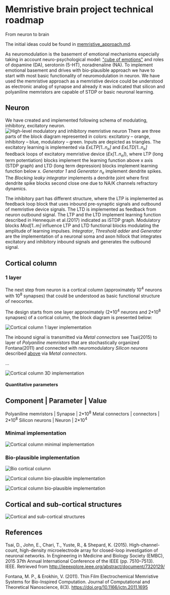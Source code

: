 # Memristive brain project technical roadmap
From neuron to brain

The initial ideas could be found in [memristive_approach.md](memristive_approach.md).

As neuromodulation is the basement of emotional mechanisms especially taking in account neuro-psychological model: ["cube of emotions"](https://en.wikipedia.org/wiki/L%C3%B6vheim_cube_of_emotion) and roles of dopamine (DA), serotonin (5-HT), noradrenaline (NA). To implement emotional basement and drives with bio-plausible approach we have to start with most basic functionality of neuromodulation in neuron. We have used the memristive approach as a memristive device could be understood as electronic analog of synapse and already it was indicated that silicon and polyaniline memristors are capable of STDP or basic neuronal learning.

## Neuron

We have created and implemented following schema of modulating, inhibitory, excitatory neuron.
![High-level modulatory and inhibitory memristive neuron](HL_mod_inh_mem_neuron.png)
There are three parts of the block diagram represented in colors: excitatory – orange, inhibitory – blue, modulatory – green. Inputs are depicted as triangles. The excitatory learning is implemented via *ExLTP[1..n<sub>e</sub>]* and *ExLTD[1..n<sub>e</sub>]* feedback loops of excitatory memristive device (*Ex[1..n<sub>e</sub>]*), where LTP (long term potentiation) blocks implement the learning function above x axis (STDP graph) and LTD (long term depression) blocks implement learning function below x. *Generator 1* and *Generator n<sub>e</sub>* implement dendrite spikes. The *Blocking leaky integrator* implements a dendrite joint where first dendrite spike blocks second close one due to NA/K channels refractory dynamics.

The inhibitory part has different structure, where the LTP is implemented as feedback loop block that uses inbound pre-synaptic signals and outbound of memristive device signals. The LTD is implemented as feedback from neuron outbound signal. The LTP and the LTD implement learning function described in Hennequin et al.(2017) indicated as iSTDP graph. Modulatory blocks *Mod[1..m]* influence LTP and LTD functional blocks modulating the amplitude of learning impulses. *Integrator*, *Threshold adder* and *Generator* are the implementation of a neuronal soma and axon hillock that integrates excitatory and inhibitory inbound signals and generates the outbound signal.

## Cortical column 

### 1 layer

The next step from neuron is a cortical column (approximately 10<sup>4</sup> neurons with 10<sup>8</sup> synapses) that could be understood as basic functional structure of neocortex. 

The design starts from one layer approximately (2\*10<sup>4</sup> neurons and 2\*10<sup>8</sup> synapses) of a cortical column, the block diagram is presented below:

![Cortical column 1 layer implementation](HL_memristive_brain_1_layer.png)

The inbound signal is transmitted via *Metal connectors* see Tsai(2015) to layer of *Polyaniline memristors* that are stochastically organized Fontana(2011) and connected with neuromodulatory *Silicon neurons* described [above](#neuron) via *Metal connectors*.

...

![Cortical column 3D implementation](HL_memristive_brain_1_layer_3D.png)

#### Quantitative parameters

Component | Parameter | Value
-------------------------------
Polyaniline memristors | Synapse | 2\*10<sup>8</sup>
Metal connectors | connectors | 2\*10<sup>8</sup>
Silicon neurons | Neuron | 2\*10<sup>4</sup>



### Minimal implementation

![Cortical column minimal implementation](HL_memristive_brain_minimized_column.png)

### Bio-plausible implementation

![Bio cortical column](HL_memristive_brain_bio_cortical_column.png)

![Cortical column bio-plausible implementation](HL_memristive_brain_cortical_column.png)

![Cortical column bio-plausible implementation](HL_memristive_brain_cortical_column_3D.png)

## Cortical and sub-cortical structures

![Cortical and sub-cortical structures](HL_memristive_brain_block_diagram.png)


## References

Tsai, D., John, E., Chari, T., Yuste, R., & Shepard, K. (2015). High-channel-count, high-density microelectrode array for closed-loop investigation of neuronal networks. In Engineering in Medicine and Biology Society (EMBC), 2015 37th Annual International Conference of the IEEE (pp. 7510–7513). IEEE. Retrieved from http://ieeexplore.ieee.org/abstract/document/7320129/

Fontana, M. P., & Erokhin, V. (2011). Thin Film Electrochemical Memristive Systems for Bio-Inspired Computation. Journal of Computational and Theoretical Nanoscience, 8(3). https://doi.org/10.1166/jctn.2011.1695

